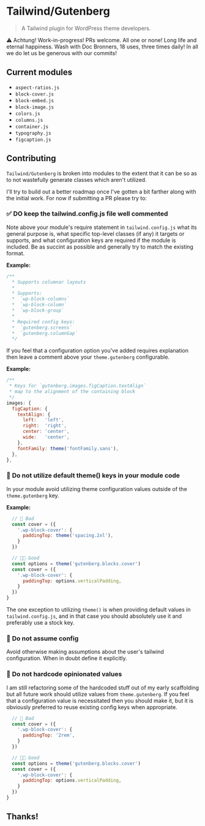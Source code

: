 # Tailwind/Gutenberg

> A Tailwind plugin for WordPress theme developers.

⚠️ Achtung! Work-in-progress! PRs welcome. All one or none! Long life and eternal happiness. Wash with Doc Bronners, 18 uses, three times daily! In all we do let us be generous with our commits!

## Current modules

- `aspect-ratios.js`
- `block-cover.js`
- `block-embed.js`
- `block-image.js`
- `colors.js`
- `columns.js`
- `container.js`
- `typography.js`
- `figcaption.js`

## Contributing

`Tailwind/Gutenberg` is broken into modules to the extent that it can be so as to not  wastefully generate classes which aren't utilized.

I'll try to build out a better roadmap once I've gotten a bit farther along with the initial work. For now if submitting a PR please try to:

### ✅ **DO keep the tailwind.config.js file well commented**

Note above your module's require statement in `tailwind.config.js` what its general purpose is, what specific top-level classes (if any) it targets or supports, and what configuration keys are required if the module is included. Be as succint as possible and generally try to match the existing format.

**Example:**

```js
/**
  * Supports columnar layouts
  *
  * Supports:
  *  `wp-block-columns`
  *  `wp-block-column`
  *  `wp-block-group`
  *
  * Required config keys:
  *  `gutenberg.screens`
  *  `gutenberg.columnGap`
  */
```

If you feel that a configuration option you've added requires explanation then leave a comment above your `theme.gutenberg` configurable.

**Example:**

```js
/**
 * Keys for `gutenberg.images.figCaption.textAlign`
 * map to the alignment of the containing block
 */
images: {
  figCaption: {
    textAlign: {
      left:   'left',
      right:  'right',
      center: 'center',
      wide:   'center',
    },
    fontFamily: theme('fontFamily.sans'),
  },
},
```

### 🚫 **Do not utilize default theme() keys in your module code**

In your module avoid utilizing theme configuration values outside of the `theme.gutenberg` key.

**Example:**

```js
  // 🚫 Bad
  const cover = ({
    '.wp-block-cover': {
      paddingTop: theme('spacing.2xl'),
    }
  })

  // 🤟🏽 Good
  const options = theme('gutenberg.blocks.cover')
  const cover = ({
    '.wp-block-cover': {
      paddingTop: options.verticalPadding,
    }
  })
}
```

The one exception to utilizing `theme()` is when providing default values in `tailwind.config.js`, and in that case you should absolutely use it and preferably use a stock key.

### 🚫 **Do not assume config**

Avoid otherwise making assumptions about the user's tailwind configuration. When in doubt define it explicitly.

### 🚫 **Do not hardcode opinionated values**

I am still refactoring some of the hardcoded stuff out of my early scaffolding but all future work should utilize values from `theme.gutenberg`. If you feel that a configuration value is necessitated then you should make it, but it is obviously preferred to reuse existing config keys when appropriate.

```js
  // 🚫 Bad
  const cover = ({
    '.wp-block-cover': {
      paddingTop: '2rem',
    }
  })

  // 🤟🏽 Good
  const options = theme('gutenberg.blocks.cover')
  const cover = ({
    '.wp-block-cover': {
      paddingTop: options.verticalPadding,
    }
  })
}
```

## Thanks!
